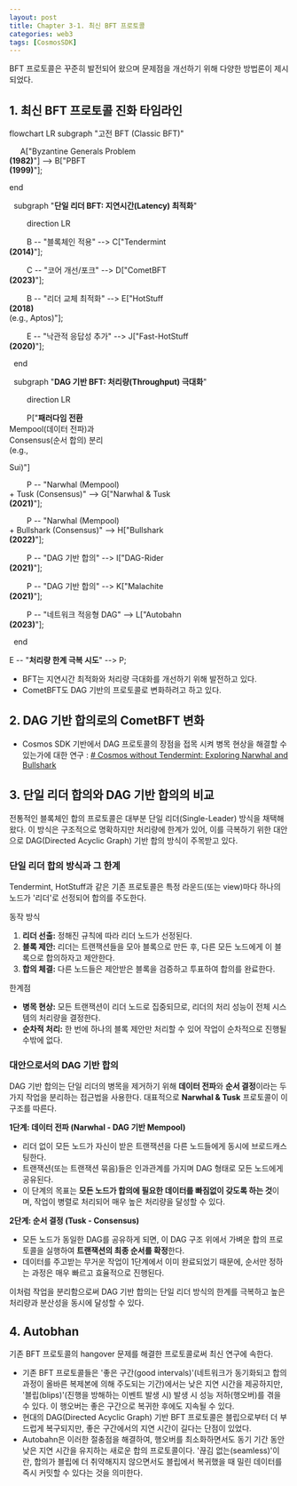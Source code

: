 ```yaml
---
layout: post
title: Chapter 3-1. 최신 BFT 프로토콜
categories: web3
tags: [CosmosSDK]
---
```

BFT 프로토콜은 꾸준히 발전되어 왔으며 문제점을 개선하기 위해 다양한 방법론이 제시되었다.

## 1. 최신 BFT 프로토콜 진화 타임라인

<div class="mermaid">
flowchart LR
  subgraph "고전 BFT (Classic BFT)"

     A["Byzantine Generals Problem<br><b>(1982)</b>"] --> B["PBFT<br><b>(1999)</b>"];

  end

  subgraph "<b>단일 리더 BFT: 지연시간(Latency) 최적화</b>"

        direction LR

        B -- "블록체인 적용" --> C["Tendermint<br><b>(2014)</b>"];

        C -- "코어 개선/포크" --> D["CometBFT<br><b>(2023)</b>"];

        B -- "리더 교체 최적화" --> E["HotStuff<br><b>(2018)</b><br>(e.g., Aptos)"];

        E -- "낙관적 응답성 추가" --> J["Fast-HotStuff<br><b>(2020)</b>"];

  end

  subgraph "<b>DAG 기반 BFT: 처리량(Throughput) 극대화</b>"

        direction LR

        P["<b>패러다임 전환</b><br>Mempool(데이터 전파)과<br>Consensus(순서 합의) 분리<br>(e.g.,

Sui)"]

        P -- "Narwhal (Mempool)<br>+ Tusk (Consensus)" --> G["Narwhal & Tusk<br><b>(2021)</b>"];

        P -- "Narwhal (Mempool)<br>+ Bullshark (Consensus)" --> H["Bullshark<br><b>(2022)</b>"];

        P -- "DAG 기반 합의" --> I["DAG-Rider<br><b>(2021)</b>"];

        P -- "DAG 기반 합의" --> K["Malachite<br><b>(2021)</b>"];

        P -- "네트워크 적응형 DAG" --> L["Autobahn<br><b>(2023)</b>"];

  end

E -- "<b>처리량 한계 극복 시도</b>" --> P;
</div>

- BFT는 지연시간 최적화와 처리량 극대화를 개선하기 위해 발전하고 있다.
- CometBFT도 DAG 기반의 프로토콜로 변화하려고 하고 있다.

## 2. DAG 기반 합의로의 CometBFT 변화

- Cosmos SDK 기반에서 DAG 프로토콜의 장점을 접목 시켜 병목 현상을 해결할 수 있는가에 대한 연구 : [# Cosmos without Tendermint: Exploring Narwhal and Bullshark](https://www.paradigm.xyz/2022/07/experiment-narwhal-bullshark-cosmos-stack)

## 3. 단일 리더 합의와 DAG 기반 합의의 비교

전통적인 블록체인 합의 프로토콜은 대부분 단일 리더(Single-Leader) 방식을 채택해왔다. 이 방식은 구조적으로 명확하지만 처리량에 한계가 있어, 이를 극복하기 위한 대안으로 DAG(Directed Acyclic Graph) 기반 합의 방식이 주목받고 있다.

### 단일 리더 합의 방식과 그 한계

Tendermint, HotStuff과 같은 기존 프로토콜은 특정 라운드(또는 view)마다 하나의 노드가 '리더'로 선정되어 합의를 주도한다.

동작 방식
1. **리더 선출:** 정해진 규칙에 따라 리더 노드가 선정된다.
2. **블록 제안:** 리더는 트랜잭션들을 모아 블록으로 만든 후, 다른 모든 노드에게 이 블록으로 합의하자고 제안한다.
3. **합의 체결:** 다른 노드들은 제안받은 블록을 검증하고 투표하여 합의를 완료한다.

한계점
- **병목 현상:** 모든 트랜잭션이 리더 노드로 집중되므로, 리더의 처리 성능이 전체 시스템의 처리량을 결정한다.
- **순차적 처리:** 한 번에 하나의 블록 제안만 처리할 수 있어 작업이 순차적으로 진행될 수밖에 없다.

### 대안으로서의 DAG 기반 합의

DAG 기반 합의는 단일 리더의 병목을 제거하기 위해 **데이터 전파**와 **순서 결정**이라는 두 가지 작업을 분리하는 접근법을 사용한다. 대표적으로 **Narwhal & Tusk** 프로토콜이 이 구조를 따른다.

**1단계: 데이터 전파 (Narwhal - DAG 기반 Mempool)**
-  리더 없이 모든 노드가 자신이 받은 트랜잭션을 다른 노드들에게 동시에 브로드캐스팅한다.
- 트랜잭션(또는 트랜잭션 묶음)들은 인과관계를 가지며 DAG 형태로 모든 노드에게 공유된다.
- 이 단계의 목표는 **모든 노드가 합의에 필요한 데이터를 빠짐없이 갖도록 하는 것**이며, 작업이 병렬로 처리되어 매우 높은 처리량을 달성할 수 있다.

**2단계: 순서 결정 (Tusk - Consensus)**
-  모든 노드가 동일한 DAG를 공유하게 되면, 이 DAG 구조 위에서 가벼운 합의 프로토콜을 실행하여 **트랜잭션의 최종 순서를 확정**한다.
- 데이터를 주고받는 무거운 작업이 1단계에서 이미 완료되었기 때문에, 순서만 정하는 과정은 매우 빠르고 효율적으로 진행된다.

이처럼 작업을 분리함으로써 DAG 기반 합의는 단일 리더 방식의 한계를 극복하고 높은 처리량과 분산성을 동시에 달성할 수 있다.

## 4. Autobhan

기존 BFT 프로토콜의 hangover 문제를 해결한 프로토콜로써 최신 연구에 속한다.
- 기존 BFT 프로토콜들은 '좋은 구간(good intervals)'(네트워크가 동기화되고 합의 과정이 올바른 복제본에 의해 주도되는 기간)에서는 낮은 지연 시간을 제공하지만, '블립(blips)'(진행을 방해하는 이벤트 발생 시) 발생 시 성능 저하(행오버)를 겪을 수 있다. 이 행오버는 좋은 구간으로 복귀한 후에도 지속될 수 있다.
- 현대의 DAG(Directed Acyclic Graph) 기반 BFT 프로토콜은 블립으로부터 더 부드럽게 복구되지만, 좋은 구간에서의 지연 시간이 길다는 단점이 있었다.
- Autobahn은 이러한 절충점을 해결하여, 행오버를 최소화하면서도 동기 기간 동안 낮은 지연 시간을 유지하는 새로운 합의 프로토콜이다. '끊김 없는(seamless)'이란, 합의가 블립에 더 취약해지지 않으면서도 블립에서 복귀했을 때 밀린 데이터를 즉시 커밋할 수 있다는 것을 의미한다.
